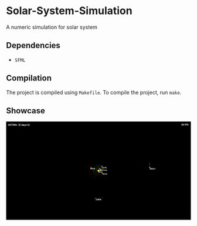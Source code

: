 # Solar-System-Simulation
A numeric simulation for solar system

## Dependencies
* `SFML`

## Compilation
The project is compiled using `Makefile`. To compile the project, run ```make```.

## Showcase
![Solar System Simulation](img/showcase.png)